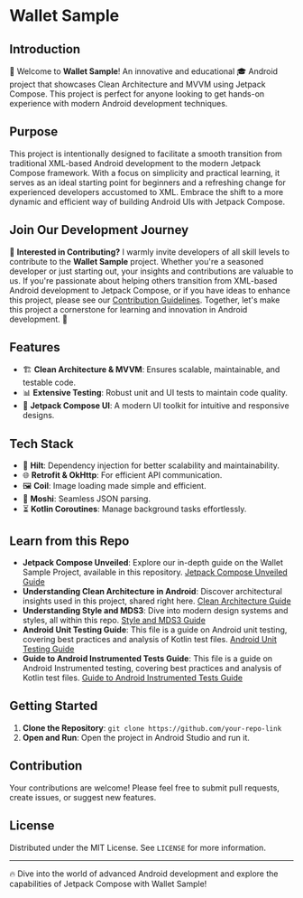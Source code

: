 
# Wallet Sample

## Introduction

🚀 Welcome to **Wallet Sample**! An innovative and educational 🎓 Android project that showcases Clean Architecture and MVVM using Jetpack Compose. This project is perfect for anyone looking to get hands-on experience with modern Android development techniques.

## Purpose
This project is intentionally designed to facilitate a smooth transition from traditional XML-based Android development to the modern Jetpack Compose framework. With a focus on simplicity and practical learning, it serves as an ideal starting point for beginners and a refreshing change for experienced developers accustomed to XML. Embrace the shift to a more dynamic and efficient way of building Android UIs with Jetpack Compose.


## Join Our Development Journey

🌟 **Interested in Contributing?** I warmly invite developers of all skill levels to contribute to the **Wallet Sample** project. Whether you're a seasoned developer or just starting out, your insights and contributions are valuable to us. If you're passionate about helping others transition from XML-based Android development to Jetpack Compose, or if you have ideas to enhance this project, please see our [Contribution Guidelines](./CONTRIBUTING.md). Together, let's make this project a cornerstone for learning and innovation in Android development. 🚀

## Features

-   🏗️ **Clean Architecture & MVVM**: Ensures scalable, maintainable, and testable code.
-   📊 **Extensive Testing**: Robust unit and UI tests to maintain code quality.
-   📱 **Jetpack Compose UI**: A modern UI toolkit for intuitive and responsive designs.

## Tech Stack

-   🧪 **Hilt**: Dependency injection for better scalability and maintainability.
-   🌐 **Retrofit & OkHttp**: For efficient API communication.
-   🖼️ **Coil**: Image loading made simple and efficient.
-   💾 **Moshi**: Seamless JSON parsing.
-   ⏳ **Kotlin Coroutines**: Manage background tasks effortlessly.


## Learn from this Repo

-   **Jetpack Compose Unveiled**: Explore our in-depth guide on the Wallet Sample Project, available in this repository. [Jetpack Compose Unveiled Guide](./Jetpack_Compose_Unveiled_A_Practical_Guide_through_the_Wallet_Sample_Project.md)
-   **Understanding Clean Architecture in Android**: Discover architectural insights used in this project, shared right here. [Clean Architecture Guide](./understanding_clean_architecture_in_android.md)
-   **Understanding Style and MDS3**: Dive into modern design systems and styles, all within this repo. [Style and MDS3 Guide](./understanding_style_and_mds3.md)
-   **Android Unit Testing Guide**: This file is a guide on Android unit testing, covering best practices and analysis of Kotlin test files. [Android Unit Testing Guide](./Android_Unit_Testing_Guide.md)
-   **Guide to Android Instrumented Tests Guide**: This file is a guide on Android Instrumented testing, covering best practices and analysis of Kotlin test files. [Guide to Android Instrumented Tests Guide](./Android_Instrumented_Testing_Guide.md)


## Getting Started

1.  **Clone the Repository**: `git clone https://github.com/your-repo-link`
2.  **Open and Run**: Open the project in Android Studio and run it.

## Contribution

Your contributions are welcome! Please feel free to submit pull requests, create issues, or suggest new features.

## License

Distributed under the MIT License. See `LICENSE` for more information.

----------

🔥 Dive into the world of advanced Android development and explore the capabilities of Jetpack Compose with Wallet Sample!
